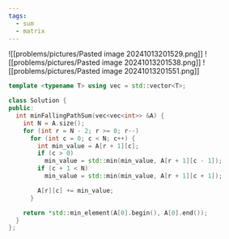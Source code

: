 ```yaml
---
tags:
  - sum
  - matrix
---
```

![[problems/pictures/Pasted image 20241013201529.png]]
![[problems/pictures/Pasted image 20241013201538.png]]
![[problems/pictures/Pasted image 20241013201551.png]]



```c++
template <typename T> using vec = std::vector<T>;

class Solution {
public:
  int minFallingPathSum(vec<vec<int>> &A) {
    int N = A.size();
    for (int r = N - 2; r >= 0; r--)
      for (int c = 0; c < N; c++) {
        int min_value = A[r + 1][c];
        if (c > 0)
          min_value = std::min(min_value, A[r + 1][c - 1]);
        if (c + 1 < N)
          min_value = std::min(min_value, A[r + 1][c + 1]);

        A[r][c] += min_value;
      }

    return *std::min_element(A[0].begin(), A[0].end());
  }
};
```